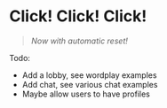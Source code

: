 # Click! Click! Click!
> _Now with  automatic reset!_

Todo:

- Add a lobby, see wordplay examples
- Add chat, see various chat examples
- Maybe allow users to have profiles

